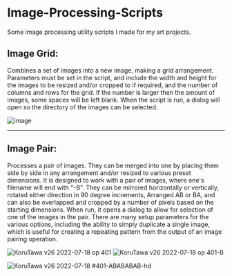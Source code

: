 # Image-Processing-Scripts
Some image processing utility scripts I made for my art projects.

## Image Grid:
Combines a set of images into a new image, making a grid arrangement. Parameters must be set in the script, and include the width and height for the images to be resized and/or cropped to if required, and the number of columns and rows for the grid. If the number is larger then the amount of images, some spaces will be left blank. When the script is run, a dialog will open so the directory of the images can be selected.

![image](https://github.com/Metamere/Image-Processing-Scripts/assets/62861841/bf08fdf8-8304-4ab6-97af-1428db895fd8)

***

## Image Pair:
Processes a pair of images. They can be merged into one by placing them side by side in any arrangement and/or resized to various preset dimensions. It is designed to work with a pair of images, where one's filename will end with "-B". They can be mirrored horizontally or vertically, rotated either direction in 90 degree increments, Arranged AB or BA, and can also be overlapped and cropped by a number of pixels based on the starting dimensions. When run, it opens a dialog to allow for selection of one of the images in the pair. There are many setup parameters for the various options, including the ability to simply duplicate a single image, which is useful for creating a repeating pattern from the output of an image pairing operation.

![KoruTawa v26 2022-07-18 op 401](https://github.com/Metamere/Image-Processing-Scripts/assets/62861841/e0dd562a-f94f-41fb-be5b-65e9cc36f332)
![KoruTawa v26 2022-07-18 op 401-B](https://github.com/Metamere/Image-Processing-Scripts/assets/62861841/a257e8a5-1f49-4d46-9bb4-d12e6d361b58)

![KoruTawa v26 2022-07-18 #401-ABABABAB-hd](https://github.com/Metamere/Image-Processing-Scripts/assets/62861841/81787d16-1bb0-40b5-90f4-3de0239976cf)
